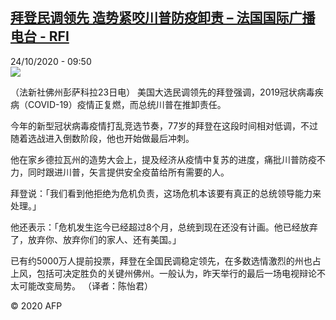 <!--1603529857000-->
[拜登民调领先 造势紧咬川普防疫卸责 – 法国国际广播电台 - RFI](http://www.rfi.fr//cn/contenu/20201024-%E6%8B%9C%E7%99%BB%E6%B0%91%E8%B0%83%E9%A2%86%E5%85%88-%E9%80%A0%E5%8A%BF%E7%B4%A7%E5%92%AC%E5%B7%9D%E6%99%AE%E9%98%B2%E7%96%AB%E5%8D%B8%E8%B4%A3)
------

<div>24/10/2020 - 09:50</div><img src="https://s.rfi.fr/media/display/38f1cdd6-15cf-11eb-92b4-005056a964fe/w:310/p:16x9/int0008b.201024155002.jpg"><div class="t-content__body u-clearfix"><p>（法新社佛州彭萨科拉23日电）    美国大选民调领先的拜登强调，2019冠状病毒疾病（COVID-19）疫情正复燃，而总统川普在推卸责任。</p><p>    今年的新型冠状病毒疫情打乱竞选节奏，77岁的拜登在这段时间相对低调，不过随着选战进入倒数阶段，他也开始做最后冲刺。</p><p>    他在家乡德拉瓦州的造势大会上，提及经济从疫情中复苏的进度，痛批川普防疫不力，同时跟进川普，矢言提供安全疫苗给所有需要的人。</p><p>    拜登说：「我们看到他拒绝为危机负责，这场危机本该要有真正的总统领导能力来处理。」</p><p>    他还表示：「危机发生迄今已经超过8个月，总统到现在还没有计画。他已经放弃了，放弃你、放弃你们的家人、还有美国。」</p><p>    已有约5000万人提前投票，拜登在全国民调稳定领先，在多数选情激烈的州也占上风，包括可决定胜负的关键州佛州。一般认为，昨天举行的最后一场电视辩论不太可能改变局势。 （译者：陈怡君）</p><p class="t-copyright">© 2020 AFP</p>        </div>
